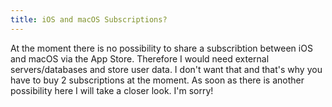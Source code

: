 ```yaml
---
title: iOS and macOS Subscriptions?
---
```


At the moment there is no possibility to share a subscribtion between iOS and macOS via the App Store. Therefore I would need external servers/databases and store user data. I don't want that and that's why you have to buy 2 subscriptions at the moment. As soon as there is another possibility here I will take a closer look. I'm sorry!
